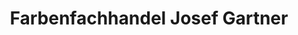 ---
title: "Farbenfachhandel Josef Gartner"
url: /langenlois/farbenfachhandel-josef-gartner/
shop: Baumarkt
---
